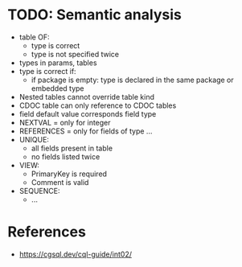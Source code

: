 # TODO: Semantic analysis
- table OF: 
    - type is correct
    - type is not specified twice
- types in params, tables
- type is correct if:
    - if package is empty: type is declared in the same package or embedded type
- Nested tables cannot override table kind
- CDOC table can only reference to CDOC tables
- field default value corresponds field type
- NEXTVAL = only for integer
- REFERENCES = only for fields of type ...
- UNIQUE:
    - all fields present in table
    - no fields listed twice
- VIEW:
    - PrimaryKey is required
    - Comment is valid
- SEQUENCE:
    - ...

# References
- https://cgsql.dev/cql-guide/int02/

